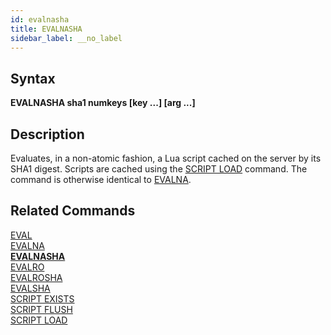 ```yaml
---
id: evalnasha
title: EVALNASHA
sidebar_label: __no_label
---
```


## Syntax

**EVALNASHA sha1 numkeys [key ...] [arg ...]**

## Description

Evaluates, in a non-atomic fashion, a Lua script cached on the server by its SHA1 digest. Scripts are cached using the [SCRIPT LOAD](../commands/script-load.md) command.  The command is otherwise identical to [EVALNA](../commands/evalna.md).

## Related Commands

[EVAL](../commands/eval.md)<br>
[EVALNA](../commands/evalna.md)<br>
**[EVALNASHA](../commands/evalnasha.md)**<br>
[EVALRO](../commands/evalro.md)<br>
[EVALROSHA](../commands/evalrosha.md)<br>
[EVALSHA](../commands/evalsha.md)<br>
[SCRIPT EXISTS](../commands/script-exists.md)<br>
[SCRIPT FLUSH](../commands/script-flush.md)<br>
[SCRIPT LOAD](../commands/script-load.md)<br>